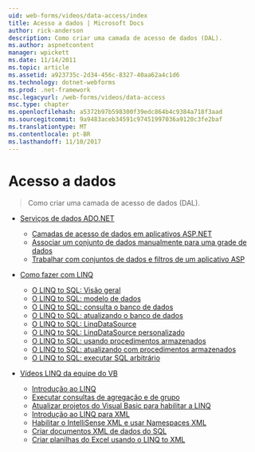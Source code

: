```yaml
---
uid: web-forms/videos/data-access/index
title: Acesso a dados | Microsoft Docs
author: rick-anderson
description: Como criar uma camada de acesso de dados (DAL).
ms.author: aspnetcontent
manager: wpickett
ms.date: 11/14/2011
ms.topic: article
ms.assetid: a923735c-2d34-456c-8327-40aa62a4c1d6
ms.technology: dotnet-webforms
ms.prod: .net-framework
msc.legacyurl: /web-forms/videos/data-access
msc.type: chapter
ms.openlocfilehash: a5372b97b598300f39edc864b4c9384a718f3aad
ms.sourcegitcommit: 9a9483aceb34591c97451997036a9120c3fe2baf
ms.translationtype: MT
ms.contentlocale: pt-BR
ms.lasthandoff: 11/10/2017
---
```

<a name="data-access"></a>Acesso a dados
====================
> Como criar uma camada de acesso de dados (DAL).


- [Serviços de dados ADO.NET](adonet-data-services/index.md)

    - [Camadas de acesso de dados em aplicativos ASP.NET](adonet-data-services/data-access-layers-in-aspnet-applications.md)
    - [Associar um conjunto de dados manualmente para uma grade de dados](adonet-data-services/how-to-manually-bind-a-dataset-to-a-datagrid.md)
    - [Trabalhar com conjuntos de dados e filtros de um aplicativo ASP](adonet-data-services/how-to-work-with-datasets-and-filters-from-an-asp-application.md)
- [Como fazer com LINQ](how-do-i-with-linq/index.md)

    - [O LINQ to SQL: Visão geral](how-do-i-with-linq/how-do-i-linq-to-sql-overview.md)
    - [O LINQ to SQL: modelo de dados](how-do-i-with-linq/how-do-i-linq-to-sql-data-model.md)
    - [O LINQ to SQL: consulta o banco de dados](how-do-i-with-linq/how-do-i-linq-to-sql-querying-the-database.md)
    - [O LINQ to SQL: atualizando o banco de dados](how-do-i-with-linq/how-do-i-linq-to-sql-updating-the-database.md)
    - [O LINQ to SQL: LinqDataSource](how-do-i-with-linq/how-do-i-linq-to-sql-linqdatasource.md)
    - [O LINQ to SQL: LinqDataSource personalizado](how-do-i-with-linq/how-do-i-linq-to-sql-custom-linqdatasource.md)
    - [O LINQ to SQL: usando procedimentos armazenados](how-do-i-with-linq/how-do-i-linq-to-sql-using-stored-procedures.md)
    - [O LINQ to SQL: atualizando com procedimentos armazenados](how-do-i-with-linq/how-do-i-linq-to-sql-updating-with-stored-procedures.md)
    - [O LINQ to SQL: executar SQL arbitrário](how-do-i-with-linq/how-do-i-linq-to-sql-executing-arbitrary-sql.md)
- [Vídeos LINQ da equipe do VB](linq-videos-from-the-vb-team/index.md)

    - [Introdução ao LINQ](linq-videos-from-the-vb-team/how-do-i-get-started-with-linq.md)
    - [Executar consultas de agregação e de grupo](linq-videos-from-the-vb-team/how-do-i-perform-group-and-aggregate-queries.md)
    - [Atualizar projetos do Visual Basic para habilitar a LINQ](linq-videos-from-the-vb-team/how-do-i-upgrade-visual-basic-projects-to-enable-linq.md)
    - [Introdução ao LINQ para XML](linq-videos-from-the-vb-team/how-do-i-get-started-with-linq-to-xml.md)
    - [Habilitar o IntelliSense XML e usar Namespaces XML](linq-videos-from-the-vb-team/how-do-i-enable-xml-intellisense-and-use-xml-namespaces.md)
    - [Criar documentos XML de dados do SQL](linq-videos-from-the-vb-team/how-do-i-create-xml-documents-from-sql-data.md)
    - [Criar planilhas do Excel usando o LINQ to XML](linq-videos-from-the-vb-team/how-do-i-create-excel-spreadsheets-using-linq-to-xml.md)
